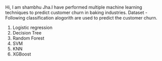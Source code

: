 Hi,
I am shambhu Jha.I have performed multiple machine learning techniques to predict customer churn in baking industries.
Dataset -
Following classification alogorith are used to predict the customer churn.
1. Logistic regression
2. Decision Tree
3. Random Forest
4. SVM
5. KNN
6. XGBoost

